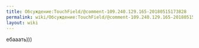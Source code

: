 ```yaml
---
title: Обсуждение:TouchField/@comment-109.240.129.165-20180515173828
permalink: wiki/Обсуждение:TouchField/@comment-109.240.129.165-20180515173828/
layout: wiki
---
```


ебааать)))
